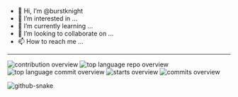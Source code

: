 - 👋 Hi, I’m @burstknight
- 👀 I’m interested in ...
- 🌱 I’m currently learning ...
- 💞️ I’m looking to collaborate on ...
- 📫 How to reach me ...

<!---
burstknight/burstknight is a ✨ special ✨ repository because its `README.md` (this file) appears on your GitHub profile.
You can click the Preview link to take a look at your changes.
--->

------------------
![contribution overview](http://github-profile-summary-cards.vercel.app/api/cards/profile-details?username=burstknight&theme=onedark)
![top language repo overview](http://github-profile-summary-cards.vercel.app/api/cards/repos-per-language?username=burstknight&theme=onedark)
![top language commit overview](http://github-profile-summary-cards.vercel.app/api/cards/most-commit-language?username=burstknight&theme=onedark)
![starts overview](http://github-profile-summary-cards.vercel.app/api/cards/stats?username=burstknight&theme=onedark)
![commits overview](http://github-profile-summary-cards.vercel.app/api/cards/productive-time?username=burstknight&theme=onedark&utcOffset=8)

<picture>
  <source media="(prefers-color-scheme: dark)" srcset="github-snake-dark.svg" />
  <source media="(prefers-color-scheme: light)" srcset="github-snake.svg" />
  <img alt="github-snake" src="github-snake.svg" />
</picture>
